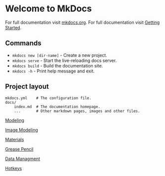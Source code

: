 # Welcome to MkDocs

For full documentation visit [mkdocs.org](https://www.mkdocs.org).
For full documentation visit [Getting Started](https://www.mkdocs.org/#getting-started).

## Commands

* `mkdocs new [dir-name]` - Create a new project.
* `mkdocs serve` - Start the live-reloading docs server.
* `mkdocs build` - Build the documentation site.
* `mkdocs -h` - Print help message and exit.

## Project layout

    mkdocs.yml    # The configuration file.
    docs/
        index.md  # The documentation homepage.
        ...       # Other markdown pages, images and other files.

[Modeling]

[Image Modeling]

[Materials]

[Grease Pencil]

[Data Managment]

[Hotkeys]

[Modeling]: Modeling
[Image Modeling]: Image%20Modeling
[Data Managment]: Data%20Managment
[Materials]: Materials
[Grease Pencil]: Grease%20Pencil
[Hotkeys]: hotkeys

